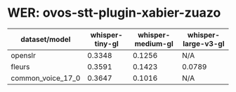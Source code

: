 
# WER: ovos-stt-plugin-xabier-zuazo
|dataset/model|whisper-tiny-gl|whisper-medium-gl|whisper-large-v3-gl|
|-|-|-|-|
| openslr | 0.3348 | 0.1256 | N/A |
| fleurs | 0.3591 | 0.1423 | 0.0789 |
| common_voice_17_0 | 0.3647 | 0.1016 | N/A |